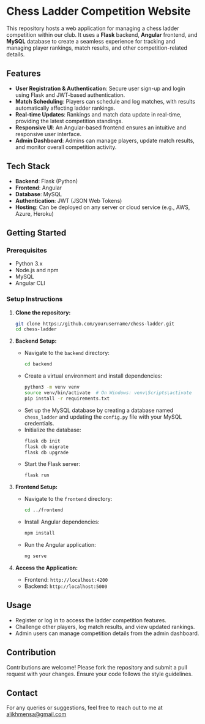 
# Chess Ladder Competition Website

This repository hosts a web application for managing a chess ladder competition within our club. It uses a **Flask** backend, **Angular** frontend, and **MySQL** database to create a seamless experience for tracking and managing player rankings, match results, and other competition-related details.

## Features

- **User Registration & Authentication**: Secure user sign-up and login using Flask and JWT-based authentication.
- **Match Scheduling**: Players can schedule and log matches, with results automatically affecting ladder rankings.
- **Real-time Updates**: Rankings and match data update in real-time, providing the latest competition standings.
- **Responsive UI**: An Angular-based frontend ensures an intuitive and responsive user interface.
- **Admin Dashboard**: Admins can manage players, update match results, and monitor overall competition activity.

## Tech Stack

- **Backend**: Flask (Python)
- **Frontend**: Angular
- **Database**: MySQL
- **Authentication**: JWT (JSON Web Tokens)
- **Hosting**: Can be deployed on any server or cloud service (e.g., AWS, Azure, Heroku)

## Getting Started

### Prerequisites

- Python 3.x
- Node.js and npm
- MySQL
- Angular CLI

### Setup Instructions

1. **Clone the repository:**
   ```bash
   git clone https://github.com/yourusername/chess-ladder.git
   cd chess-ladder
   ```

2. **Backend Setup:**
   - Navigate to the `backend` directory:
     ```bash
     cd backend
     ```
   - Create a virtual environment and install dependencies:
     ```bash
     python3 -m venv venv
     source venv/bin/activate  # On Windows: venv\Scripts\activate
     pip install -r requirements.txt
     ```
   - Set up the MySQL database by creating a database named `chess_ladder` and updating the `config.py` file with your MySQL credentials.
   - Initialize the database:
     ```bash
     flask db init
     flask db migrate
     flask db upgrade
     ```
   - Start the Flask server:
     ```bash
     flask run
     ```

3. **Frontend Setup:**
   - Navigate to the `frontend` directory:
     ```bash
     cd ../frontend
     ```
   - Install Angular dependencies:
     ```bash
     npm install
     ```
   - Run the Angular application:
     ```bash
     ng serve
     ```

4. **Access the Application:**
   - Frontend: `http://localhost:4200`
   - Backend: `http://localhost:5000`

## Usage

- Register or log in to access the ladder competition features.
- Challenge other players, log match results, and view updated rankings.
- Admin users can manage competition details from the admin dashboard.

## Contribution

Contributions are welcome! Please fork the repository and submit a pull request with your changes. Ensure your code follows the style guidelines.


## Contact

For any queries or suggestions, feel free to reach out to me at alikhmensa@gmail.com
